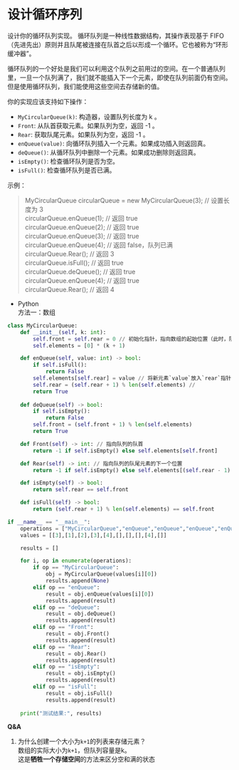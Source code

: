 # 设计循环序列

设计你的循环队列实现。 循环队列是一种线性数据结构，其操作表现基于 FIFO（先进先出）原则并且队尾被连接在队首之后以形成一个循环。它也被称为“环形缓冲器”。  

循环队列的一个好处是我们可以利用这个队列之前用过的空间。在一个普通队列里，一旦一个队列满了，我们就不能插入下一个元素，即使在队列前面仍有空间。但是使用循环队列，我们能使用这些空间去存储新的值。  

你的实现应该支持如下操作：  

- `MyCircularQueue(k)`: 构造器，设置队列长度为 k 。
- `Front`: 从队首获取元素。如果队列为空，返回 -1 。
- `Rear`: 获取队尾元素。如果队列为空，返回 -1 。
- `enQueue(value)`: 向循环队列插入一个元素。如果成功插入则返回真。
- `deQueue()`: 从循环队列中删除一个元素。如果成功删除则返回真。
- `isEmpty()`: 检查循环队列是否为空。
- `isFull()`: 检查循环队列是否已满。

示例：
> MyCircularQueue circularQueue = new MyCircularQueue(3); // 设置长度为 3  
> circularQueue.enQueue(1);  // 返回 true  
> circularQueue.enQueue(2);  // 返回 true  
> circularQueue.enQueue(3);  // 返回 true  
> circularQueue.enQueue(4);  // 返回 false，队列已满  
> circularQueue.Rear();  // 返回 3  
> circularQueue.isFull();  // 返回 true  
> circularQueue.deQueue();  // 返回 true  
> circularQueue.enQueue(4);  // 返回 true  
> circularQueue.Rear();  // 返回 4  

- Python  
方法一：数组  
```python
class MyCircularQueue:
    def __init__(self, k: int):
        self.front = self.rear = 0 // 初始化指针，指向数组的起始位置（此时，队列为空）
        self.elements = [0] * (k + 1) 

    def enQueue(self, value: int) -> bool:
        if self.isFull():
            return False
        self.elements[self.rear] = value // 将新元素`value`放入`rear`指针当前指向的位置
        self.rear = (self.rear + 1) % len(self.elements) // 
        return True
      
    def deQueue(self) -> bool:
        if self.isEmpty():
            return False
        self.front = (self.front + 1) % len(self.elements)
        return True

    def Front(self) -> int: // 指向队列的队首
        return -1 if self.isEmpty() else self.elements[self.front]

    def Rear(self) -> int: // 指向队列的队尾元素的下一个位置
        return -1 if self.isEmpty() else self.elements[(self.rear - 1) % len(self.elements)]

    def isEmpty(self) -> bool:
        return self.rear == self.front

    def isFull(self) -> bool:
        return (self.rear + 1) % len(self.elements) == self.front

if __name__ == "__main__":
    operations = ["MyCircularQueue","enQueue","enQueue","enQueue","enQueue","Rear","isFull","deQueue","enQueue","Rear"]
    values = [[3],[1],[2],[3],[4],[],[],[],[4],[]]

    results = []

    for i, op in enumerate(operations):
        if op == "MyCircularQueue":
            obj = MyCircularQueue(values[i][0])
            results.append(None)
        elif op == "enQueue":
            result = obj.enQueue(values[i][0])
            results.append(result)
        elif op == "deQueue":
            result = obj.deQueue()
            results.append(result)
        elif op == "Front":
            result = obj.Front()
            results.append(result)
        elif op == "Rear":
            result = obj.Rear()
            results.append(result)
        elif op == "isEmpty":
            result = obj.isEmpty()
            results.append(result)
        elif op == "isFull":
            result = obj.isFull()
            results.append(result)
    
    print("测试结果:", results)
```
**Q&A**  
1. 为什么创建一个大小为`k+1`的列表来存储元素？  
   数组的实际大小为`k+1`，但队列容量是k。  
   这是**牺牲一个存储空间**的方法来区分空和满的状态  
